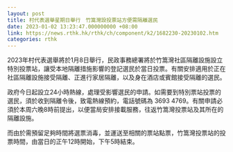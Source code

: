 ```yaml
---
layout: post
title: 村代表選舉星期日舉行　竹篙灣設投票站方便需隔離選民
date: 2023-01-02 13:23:47.000000000 +08:00
link: https://news.rthk.hk/rthk/ch/component/k2/1682230-20230102.htm
categories: rthk
---
```


2023年村代表選舉將於1月8日舉行，民政事務總署將於竹篙灣社區隔離設施設立特別投票站，讓受本地隔離措施影響的登記選民於當日投票。有關安排適用於正在社區隔離設施接受隔離、正進行家居隔離，以及身在酒店或賓館接受隔離的選民。

政府今日起設立24小時熱線，處理受影響選民的申請。如需要到特別票站投票的選民，須於收到隔離令後，致電熱線預約，電話號碼為 3693 4769。有關申請必須於本周六晚8時前提出，以便當局安排接載服務，往返竹篙灣投票站及其所在的隔離設施。

而由於需預留足夠時間將選票消毒，並運送至相關的票站點票，竹篙灣投票站的投票時間，由當日的正午12時開始，下午5時結束。
